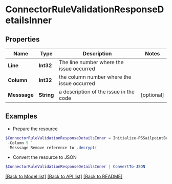 # ConnectorRuleValidationResponseDetailsInner
## Properties

Name | Type | Description | Notes
------------ | ------------- | ------------- | -------------
**Line** | **Int32** | The line number where the issue occurred | 
**Column** | **Int32** | the column number where the issue occurred | 
**Messsage** | **String** | a description of the issue in the code | [optional] 

## Examples

- Prepare the resource
```powershell
$ConnectorRuleValidationResponseDetailsInner = Initialize-PSSailpointBetaConnectorRuleValidationResponseDetailsInner  -Line 2 `
 -Column 5 `
 -Messsage Remove reference to .decrypt(
```

- Convert the resource to JSON
```powershell
$ConnectorRuleValidationResponseDetailsInner | ConvertTo-JSON
```

[[Back to Model list]](../README.md#documentation-for-models) [[Back to API list]](../README.md#documentation-for-api-endpoints) [[Back to README]](../README.md)

